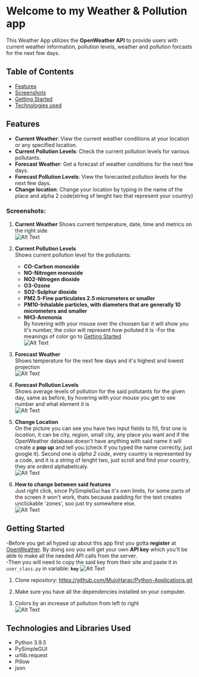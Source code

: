 # Welcome to my Weather & Pollution app

This Weather App utilizes the **OpenWeather API** to provide users with current weather information, pollution levels, weather and pollution forcasts for the next few days.

## Table of Contents
- [Features](#features)
- [Screenshots](#screenshots)
- [Getting Started](#getting-started)
- [Technologies used](#technologies-used)

## Features

- **Current Weather**: View the current weather conditions at your location or any specified location.
- **Current Pollution Levels**: Check the current pollution levels for various pollutants.
- **Forecast Weather**: Get a forecast of weather conditions for the next few days.
- **Forecast Pollution Levels**: View the forecasted pollution levels for the next few days.
- **Change location**: Change your location by typing in the name of the place and alpha 2 code(string of lenght two that represent your country)  

### Screenshots:  
  
1. **Current Weather**
Shows current temperature, date, time and metrics on the right side  
![Alt Text](/Weather%20and%20Pollution/Screenshots/current_weather.PNG)  
  
2. **Current Pollution Levels**  
Shows current pollution level for the pollutants:  
    - **CO-Carbon monoxide**  
    - **NO-Nitrogen monoxide**  
    - **NO2-Nitrogen dioxide**  
    - **O3-Ozone**  
    - **SO2-Sulphur dioxide**  
    - **PM2.5-Fine particulates 2.5 micrometers or smaller**  
    - **PM10-Inhalable particles, with diameters that are generally 10 micrometers and smaller**  
    - **NH3-Ammonia**  
By hovering with your mouse over the choosen bar it will show you it's number, the color will represent how polluted it is
-For the meanings of color go to [Getting Started](#getting-started)  
![Alt Text](/Weather%20and%20Pollution/Screenshots/current_pollution.PNG)  
  
3. **Forecast Weather**  
Shows temperature for the next few days and it's highest and lowest projection  
![Alt Text](/Weather%20and%20Pollution/Screenshots/forecast_weather.PNG)  

4. **Forecast Pollution Levels**  
Shows average levels of pollution for the said pollutants for the given day, same as before, by hovering with your mouse you get to see number and what element it is  
![Alt Text](/Weather%20and%20Pollution/Screenshots/forecast_pollution.PNG)  
  
5. **Change Location**  
On the picture you can see you have two input fields to fill, first one is *location*, it can be city, region, small city, any place you want and if the OpenWeather database doesn't have anything with said name it will create a **pop up** and tell you.(check if you typed the name correctly, just google it). Second one is *alpha 2 code*, every country is represented by a code, and it is a string of lenght two, just scroll and find your country, they are orderd alphabeticaly.  
![Alt Text](/Weather%20and%20Pollution/Screenshots/change_location.PNG)  
  
6. **How to change between said features**  
Just right click, since PySimpleGui has it's own limits, for some parts of the screen it won't work, thats because padding for the text creates unclickable 'zones', soo just try somewhere else.  
![Alt Text](/Weather%20and%20Pollution/Screenshots/right_click.PNG)  


## Getting Started
-Before you get all hyped up about this app first you gotta **register** at [OpenWeather](https://openweathermap.org/). By doing soo you will get your own **API key** which you'll be able to make all the needed API calls from the server.  
-Then you will need to copy the said key from their site and paste it in `user_class.py` in variable: **`key`**
![Alt Text](/Weather%20and%20Pollution/Screenshots/for_API_key.PNG)  

1. Clone repository: https://github.com/MujoHarac/Python-Applications.git

2. Make sure you have all the dependencies installed on your computer.

3. Colors by an increase of pollution from left to right  
![Alt Text](/Weather%20and%20Pollution/Screenshots/colors_representing_pollution_levels.PNG)



## Technologies and Libraries Used

- Python 3.9.5
- PySimpleGUI
- urllib.request
- Pillow
- json


